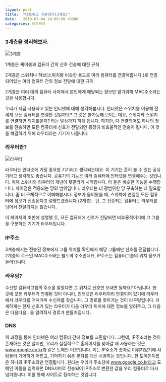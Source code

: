 ```yaml
---
layout: post
title:  "네트워크 기본정리(3계층)"
date:   2018-07-04 14:09:00 +0900
categories: 네트워크
---
```


### 3계층을 정리해보자.

![3계층](/img/network/3계층.png)

1계층은 케이블과 컴퓨터 간의 신호 전송에 대한 규칙

2계층은 스위치나 허브(스위치랑 비슷한 용도로 여러 컴퓨터를 연결해줍니다.)로 연결되어있는 여러 컴퓨터 간의 정보 전달에 대한 규칙

2계층은 여러 대의 컴퓨터 사이에서 본인에게 해당되는 정보만 얻기위해 MAC주소라는 것을 사용합니다.

우리가 지금 사용하고 있는 인터넷에 대해 생각해봅시다. 인터넷은 스위치를 이용해 전 세계 모든 컴퓨터를 연결한 것일까요? 그 것은 불가능해 보이는 데요, 스위치와 스위치를 연결하면 되지않을까? 라는 발상까지 하게 됩니다. 하지만, 다 연결되어도 하나의 정보를 전송하면 모든 컴퓨터에 신호가 전달되면 굉장히 비효율적인 전송이 됩니다. 이 것을 해결하기 위해 라우터라는 기기가 나옵니다.

### 라우터란?

![라우터](C:/Program%20Files/Typora/img/network/%EB%9D%BC%EC%9A%B0%ED%84%B0%EA%B7%B8%EB%A6%BC.png)

라우터는 인터넷에 가장 중요한 기기라고 생각되는데요. 이 기기는 흔히 볼 수 있는 공유기라고 생각해도 좋습니다. 공유기의 기능은 여러 컴퓨터에 인터넷을 연결해주는 것입니다. 이제 스위치와 라우터의 개념이 헷깔리기 시작합니다. 이 둘은 비슷한 기능을 수행합니다. 차이점은 적용되는 망의 범위입니다. 라우터는 더 광범위한 망 구축하는 데 필요합니다. 좀 더 구체적으로 이해해봅시다. 정보가 들어왔을 때, 스위치에 연결된 모든 컴퓨터에 정보가 전송된다고 설명드렸습니다.(2계층) . 단, 그 전송되는 컴퓨터는 라우터를 넘어서 전달되지는 않습니다. 

이 페이지의 초반에 설명했 듯, 모든 컴퓨터에 신호가 전달되면 비효율적이기에 그 그룹을 구분하는 기기가 라우터입니다.

### IP주소

3계층에서는 전송된 정보에서 그룹 위치를 확인해서 해당 그룹에만 신호를 전달합니다. 2계층의 주소인 MAC주소와는 별도의 주소인데요, IP주소는 컴퓨터그룹의 위치 정보가 들어갑니다. 

### 라우팅?

수신할 컴퓨터그룹의 주소를 알았다면 그 위치로 신호만 보내면 될까요? 아닙니다. 한 곳에 모든 라우터가 연결된 것이 아니라, 인터넷은 라우터끼리 연결되어 있기에 라우터에서 라우터를 거쳐가며 수신처를 찾습니다. 그 경로를 찾아가는 것이 라우팅입니다. 자세하게는 현재 신호가 있는 라우터가 다음 라우터 위치에 대한 정보를 알려주고, 그 다음은 다음다음.. 을 알려줘서 경로가 만들어집니다.

### DNS

위 과정을 통해 인터넷은 여러 컴퓨터 간에 정보를 교환합니다. 그런데, IP주소라는 것이 존재하는 것은 알지만, 우리가 실질적으로 홈페이지를 찾아갈 때 사용하는 것은 www.google.co.kr과 같은 도메인 이름입니다. 이는 IP주소가 숫자로 이뤄져있기에 사람들이 기억하기 어렵고, 기억하기 쉬운 문자를 대신 사용하는 것입니다. 한 도메인이름은 하나의 IP주소와만 연결됩니다. 원리는 우리가  주소창에 www.google.co.kr라고 도메인 이름을 입력하면 DNS서버로 전송되어 IP주소로 변환한 값을 우리 컴퓨터로 다시 넘겨줍니다. 이를 통해 사이트로 접속하는 것입니다. 
